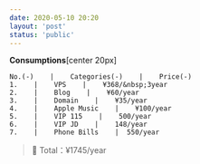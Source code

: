 ```yaml
---
date: 2020-05-10 20:20
layout: 'post'
status: 'public'
---
```


**Consumptions**[center 20px]
```table
No.(-)    |    Categories(-)    |    Price(-)
1.    |    VPS    |    ¥368/&nbsp;3year
2.    |    Blog    |    ¥60/year
3.    |    Domain    |    ¥35/year
4.    |    Apple Music    |    ¥100/year
5.    |    VIP 115    |    500/year
6.    |    VIP JD    |    148/year
7.    |    Phone Bills    |  550/year    
```
> 🐤 Total：¥1745/year
